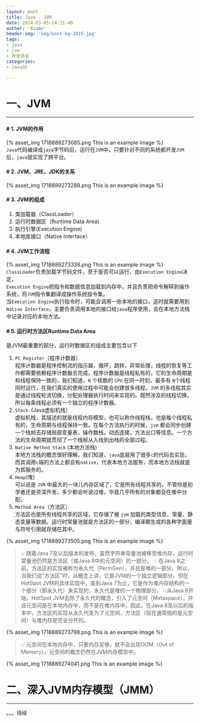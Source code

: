 ```yaml
---
layout: post
title: Java - JVM
date: 2024-03-05-14-31-40
author: 'Xiamu'
header-img: 'img/post-bg-2015.jpg'
tags:
- java
- jvm
- 开发语言
categories:
- JavaSE

---
```



# 一、JVM
-------------

#### # 1. JVM的作用

{% asset_img 1718889273085.png This is an example image %}  
`Java`代码编译成`java`字节码后，运行在`JVM`中，只要针对不同的系统都开发`JVM`后，`java`就实现了跨平台。

#### # 2. JVM、JRE、JDK的关系

{% asset_img 1718889273288.png This is an example image %}

#### # 3. JVM的组成

1. 类加载器（ClassLoader）
2. 运行时数据区（Runtime Data Area)
3. 执行引擎(Execution Engine)
4. 本地库接口（Native Interface）

#### # 4. JVM工作流程

{% asset_img 1718889273338.png This is an example image %}  
`ClassLoader`负责加载字节码文件，至于是否可以运行，由`Execution Engine`决定。  
`Execution Engine`把指令和数据信息加载到内存中，并且负责把命令解释到操作系统，将`JVM`指令集翻译成操作系统指令集。  
当`Execution Engine`执行指令时，可能会调用一些本地的接口，这时就需要用到`Native Interface`，主要负责调用本地的接口给`java`程序使用，会在本地方法栈中记录对应的本地方法。

#### # 5. 运行时方法区Runtime Data Area

是JVM最重要的部分，运行时数据区的组成主要包含以下

1. `PC Register`（程序计数器）  
   程序计数器是程序控制流的指示器，循环，跳转，异常处理，线程的恢复等工作都需要依赖程序计数器去完成。程序计数器是线程私有的，它的生命周期是和线程保持一致的，我们知道，`N` 个核数的 `CPU` 在同一时刻，最多有 `N`个线程同时运行，在我们真实的使用过程中可能会创建很多线程，`JVM` 的多线程其实是通过线程轮流切换，分配处理器执行时间来实现的。既然涉及的线程切换，所以每条线程必须有一个独立的程序计数器。
2. `Stack `(Java虚拟机栈）  
   虚拟机栈，其描述的就是线程内存模型，也可以称作线程栈，也是每个线程私有的，生命周期与线程保持一致。在每个方法执行的时候，`jvm` 都会同步创建一个栈帧去存储局部变量表，操作数栈，动态连接，方法出口等信息。一个方法的生命周期就贯彻了一个栈帧从入栈到出栈的全部过程。
3. `Native Method Stack` (本地方法栈)  
   本地方法栈的概念很好理解，我们知道，`java`底层用了很多`c`的代码去实现，而其调用`c`端的方法上都会有`native`，代表本地方法服务，而本地方法栈就是为其服务的。
4. `Heap`(堆)  
   可以说是 `JVM` 中最大的一块儿内存区域了，它是所有线程共享的，不管你是初学者还是资深开发，多少都会听说过堆，毕竟几乎所有的对象都会在堆中分配。
5. `Method Area`（方法区）  
   方法区也是所有线程共享的区域，它存储了被 `jvm` 加载的类型信息、常量、静态变量等数据。运行时常量池就是方法区的一部分，编译期生成的各种字面量与符号引用就存储在其中。

{% asset_img 1718889273505.png This is an example image %}
> 💡 随着Java 7及以后版本的发布，虽然字符串常量池被移至堆内存，运行时常量池仍然是方法区（或Java 8中的元空间）的一部分。
> 💡 在Java 8之前，方法区的实现被称为永久代（PermGen），并且是堆的一部分。所以，当我们说"方法区"时，从概念上讲，它是JVM的一个独立逻辑部分，但在HotSpot JVM的具体实现中，直到Java 7为止，它是作为堆内存结构的一个部分（即永久代）来实现的，永久代是堆的一个物理部分。
> 💡从Java 8开始，HotSpot JVM去除了永久代的概念，引入了元空间（Metaspace），并且元空间是在本地内存中，而不是在堆内存中。因此，在Java 8及以后的版本中，方法区的实现从永久代变为了元空间，方法区（现在通常指的是元空间）与堆内存是完全分开的。

{% asset_img 1718889273798.png This is an example image %}
> 💡 元空间在本地内存中，只要内存足够，就不会出现OOM（Out of Memory）。元空间的概念仍然在JVM内存模型中。

{% asset_img 1718889274041.png This is an example image %}

# 二、深入JVM内存模型（JMM）
----------------------------

。。。待续
